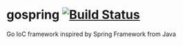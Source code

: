# gospring [![Build Status](https://travis-ci.org/yarencheng/gospring.svg?branch=master)](https://travis-ci.org/yarencheng/gospring)
Go IoC framework inspired by Spring Framework from Java
